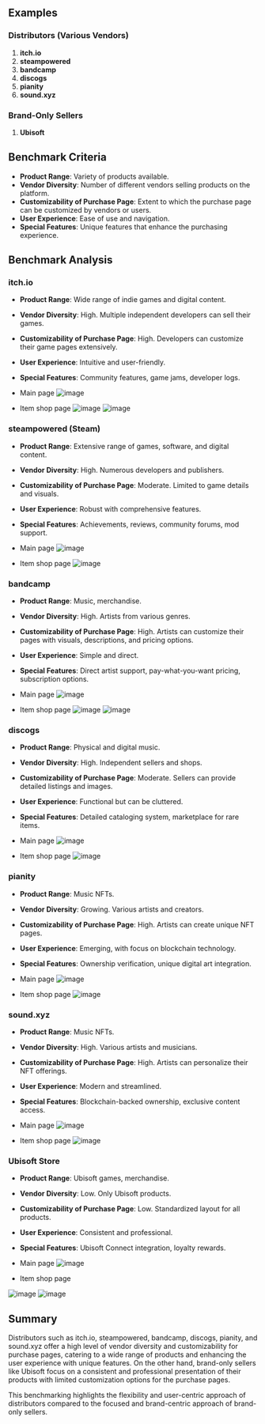 ## Examples

### Distributors (Various Vendors)
1. **itch.io**
2. **steampowered**
3. **bandcamp**
4. **discogs**
5. **pianity**
6. **sound.xyz**

### Brand-Only Sellers
1. **Ubisoft**

## Benchmark Criteria

- **Product Range**: Variety of products available.
- **Vendor Diversity**: Number of different vendors selling products on the platform.
- **Customizability of Purchase Page**: Extent to which the purchase page can be customized by vendors or users.
- **User Experience**: Ease of use and navigation.
- **Special Features**: Unique features that enhance the purchasing experience.



## Benchmark Analysis

### itch.io
- **Product Range**: Wide range of indie games and digital content.
- **Vendor Diversity**: High. Multiple independent developers can sell their games.
- **Customizability of Purchase Page**: High. Developers can customize their game pages extensively.
- **User Experience**: Intuitive and user-friendly.
- **Special Features**: Community features, game jams, developer logs.

- Main page
![image](https://github.com/TABOU1-NFT/benchmarkstore/assets/75084558/139e7ca3-944e-4873-a721-2b529cecf38f)

  
- Item shop page
![image](https://github.com/TABOU1-NFT/benchmarkstore/assets/75084558/242fb84d-ec71-4991-9a31-57d24c750616)
![image](https://github.com/TABOU1-NFT/benchmarkstore/assets/75084558/2c175087-6fdf-4f2f-b068-31882fb648bb)


  

### steampowered (Steam)
- **Product Range**: Extensive range of games, software, and digital content.
- **Vendor Diversity**: High. Numerous developers and publishers.
- **Customizability of Purchase Page**: Moderate. Limited to game details and visuals.
- **User Experience**: Robust with comprehensive features.
- **Special Features**: Achievements, reviews, community forums, mod support.

- Main page
![image](https://github.com/TABOU1-NFT/benchmarkstore/assets/75084558/629ea521-03eb-4751-8e86-cfb291881dbd)

- Item shop page
![image](https://github.com/TABOU1-NFT/benchmarkstore/assets/75084558/49e889f2-8539-4dd1-9dee-c35acd8fb6ee)

### bandcamp
- **Product Range**: Music, merchandise.
- **Vendor Diversity**: High. Artists from various genres.
- **Customizability of Purchase Page**: High. Artists can customize their pages with visuals, descriptions, and pricing options.
- **User Experience**: Simple and direct.
- **Special Features**: Direct artist support, pay-what-you-want pricing, subscription options.

- Main page
  ![image](https://github.com/TABOU1-NFT/benchmarkstore/assets/75084558/103be25a-74c6-4f17-9ae9-35303cdefe13)

- Item shop page
![image](https://github.com/TABOU1-NFT/benchmarkstore/assets/75084558/c50f6f58-3f8b-4f90-82f1-05ed486776a3)
![image](https://github.com/TABOU1-NFT/benchmarkstore/assets/75084558/43d4a210-6408-43c1-8bff-1dac26dabe27)



### discogs
- **Product Range**: Physical and digital music.
- **Vendor Diversity**: High. Independent sellers and shops.
- **Customizability of Purchase Page**: Moderate. Sellers can provide detailed listings and images.
- **User Experience**: Functional but can be cluttered.
- **Special Features**: Detailed cataloging system, marketplace for rare items.

- Main page
![image](https://github.com/TABOU1-NFT/benchmarkstore/assets/75084558/59c04ff6-b85b-431b-9440-c4167536b443)


- Item shop page
![image](https://github.com/TABOU1-NFT/benchmarkstore/assets/75084558/b2d886d9-2517-438a-acd8-39fb8475763f)

### pianity
- **Product Range**: Music NFTs.
- **Vendor Diversity**: Growing. Various artists and creators.
- **Customizability of Purchase Page**: High. Artists can create unique NFT pages.
- **User Experience**: Emerging, with focus on blockchain technology.
- **Special Features**: Ownership verification, unique digital art integration.

- Main page
![image](https://github.com/TABOU1-NFT/benchmarkstore/assets/75084558/1768dca5-1e5e-4a03-81ae-cc35d1a53eff)

- Item shop page
![image](https://github.com/TABOU1-NFT/benchmarkstore/assets/75084558/f5510b0c-a088-4b27-9527-899fac74f22e)


### sound.xyz
- **Product Range**: Music NFTs.
- **Vendor Diversity**: High. Various artists and musicians.
- **Customizability of Purchase Page**: High. Artists can personalize their NFT offerings.
- **User Experience**: Modern and streamlined.
- **Special Features**: Blockchain-backed ownership, exclusive content access.

- Main page
![image](https://github.com/TABOU1-NFT/benchmarkstore/assets/75084558/087276b4-c623-433f-b3b2-1413ed239fa3)

- Item shop page
![image](https://github.com/TABOU1-NFT/benchmarkstore/assets/75084558/9d855d90-ad72-4f5a-aecb-8296e469cefa)


### Ubisoft Store
- **Product Range**: Ubisoft games, merchandise.
- **Vendor Diversity**: Low. Only Ubisoft products.
- **Customizability of Purchase Page**: Low. Standardized layout for all products.
- **User Experience**: Consistent and professional.
- **Special Features**: Ubisoft Connect integration, loyalty rewards.


- Main page
![image](https://github.com/TABOU1-NFT/benchmarkstore/assets/75084558/c042d73f-d4b3-4378-842a-0dee41106fba)

- Item shop page

![image](https://github.com/TABOU1-NFT/benchmarkstore/assets/75084558/fecc7441-b997-49c1-9037-75a9f6351afe)
![image](https://github.com/TABOU1-NFT/benchmarkstore/assets/75084558/a053b406-7a70-4912-8e7b-fcd41dbb37e2)

## Summary

Distributors such as itch.io, steampowered, bandcamp, discogs, pianity, and sound.xyz offer a high level of vendor diversity and customizability for purchase pages, catering to a wide range of products and enhancing the user experience with unique features. On the other hand, brand-only sellers like Ubisoft focus on a consistent and professional presentation of their products with limited customization options for the purchase pages.

This benchmarking highlights the flexibility and user-centric approach of distributors compared to the focused and brand-centric approach of brand-only sellers.
